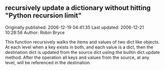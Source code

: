 ## recursively update a dictionary without hitting "Python recursion limit"

Originally published: 2006-12-19 04:41:35
Last updated: 2006-12-21 10:28:56
Author: Robin Bryce

This function recursively walks the items and values of two dict like objects. At each level when a key exists in both, and each value is a dict, then the destination dict is updated from the source dict usiing the builtin dict.update method. After the operation all keys and values from the source, at any level, will be referenced in the destination.